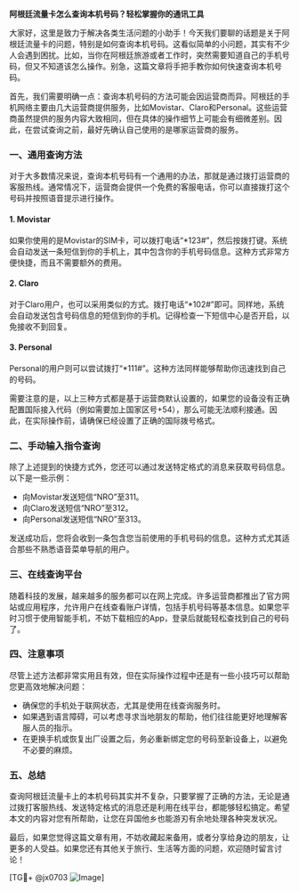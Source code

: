 **阿根廷流量卡怎么查询本机号码？轻松掌握你的通讯工具**

大家好，这里是致力于解决各类生活问题的小助手！今天我们要聊的话题是关于阿根廷流量卡的问题，特别是如何查询本机号码。这看似简单的小问题，其实有不少人会遇到困扰。比如，当你在阿根廷旅游或者工作时，突然需要知道自己的手机号码，但又不知道该怎么操作。别急，这篇文章将手把手教你如何快速查询本机号码。

首先，我们需要明确一点：查询本机号码的方法可能会因运营商而异。阿根廷的手机网络主要由几大运营商提供服务，比如Movistar、Claro和Personal。这些运营商虽然提供的服务内容大致相同，但在具体的操作细节上可能会有细微差别。因此，在尝试查询之前，最好先确认自己使用的是哪家运营商的服务。

### **一、通用查询方法**
对于大多数情况来说，查询本机号码有一个通用的办法，那就是通过拨打运营商的客服热线。通常情况下，运营商会提供一个免费的客服电话，你可以直接拨打这个号码并按照语音提示进行操作。

#### **1. Movistar**
如果你使用的是Movistar的SIM卡，可以拨打电话“*123#”，然后按拨打键。系统会自动发送一条短信到你的手机上，其中包含你的手机号码信息。这种方式非常方便快捷，而且不需要额外的费用。

#### **2. Claro**
对于Claro用户，也可以采用类似的方式。拨打电话“*102#”即可。同样地，系统会自动发送包含号码信息的短信到你的手机。记得检查一下短信中心是否开启，以免接收不到回复。

#### **3. Personal**
Personal的用户则可以尝试拨打“*111#”。这种方法同样能够帮助你迅速找到自己的号码。

需要注意的是，以上三种方式都是基于运营商默认设置的，如果您的设备没有正确配置国际接入代码（例如需要加上国家区号+54），那么可能无法顺利接通。因此，在实际操作前，请确保已经设置了正确的国际拨号格式。

### **二、手动输入指令查询**
除了上述提到的快捷方式外，您还可以通过发送特定格式的消息来获取号码信息。以下是一些示例：

- 向Movistar发送短信“NRO”至311。
- 向Claro发送短信“NRO”至312。
- 向Personal发送短信“NRO”至313。

发送成功后，您将会收到一条包含您当前使用的手机号码的信息。这种方式尤其适合那些不熟悉语音菜单导航的用户。

### **三、在线查询平台**
随着科技的发展，越来越多的服务都可以在网上完成。许多运营商都推出了官方网站或应用程序，允许用户在线查看账户详情，包括手机号码等基本信息。如果您平时习惯于使用智能手机，不妨下载相应的App，登录后就能轻松查找到自己的号码了。

### **四、注意事项**
尽管上述方法都非常实用且有效，但在实际操作过程中还是有一些小技巧可以帮助您更高效地解决问题：

- 确保您的手机处于联网状态，尤其是使用在线查询服务时。
- 如果遇到语言障碍，可以考虑寻求当地朋友的帮助，他们往往能更好地理解客服人员的指示。
- 在更换手机或恢复出厂设置之后，务必重新绑定您的号码至新设备上，以避免不必要的麻烦。

### **五、总结**
查询阿根廷流量卡上的本机号码其实并不复杂，只要掌握了正确的方法，无论是通过拨打客服热线、发送特定格式的消息还是利用在线平台，都能够轻松搞定。希望本文的内容对您有所帮助，让您在异国他乡也能游刃有余地处理各种突发状况。

最后，如果您觉得这篇文章有用，不妨收藏起来备用，或者分享给身边的朋友，让更多的人受益。如果您还有其他关于旅行、生活等方面的问题，欢迎随时留言讨论！

[TG💪+ @jx0703 ![Image](https://github.com/user-attachments/assets/dbca1d08-cadb-493c-b0ec-ad6f7a83f270)]